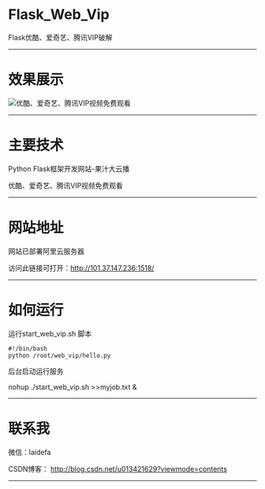 # Flask_Web_Vip
Flask优酷、爱奇艺、腾讯VIP破解

------------------------------------------------------------------------------------------------------------------------------------------
# 效果展示

![优酷、爱奇艺、腾讯VIP视频免费观看](https://github.com/laidefa/Flask_Web_Vip/raw/master/web_vip/static/web.png)


-----------------------------------------------------------------------------------------------------------------------------------------
# 主要技术
Python Flask框架开发网站-果汁大云播

优酷、爱奇艺、腾讯VIP视频免费观看


-----------------------------------------------------------------------------------------------------------------------------------------
# 网站地址
网站已部署阿里云服务器

访问此链接可打开：http://101.37.147.236:1518/

------------------------------------------------------------------------------------------------------------------------------------------
# 如何运行
运行start_web_vip.sh 脚本

``` 
#!/bin/bash
python /root/web_vip/hello.py
```

后台启动运行服务

nohup ./start_web_vip.sh >>myjob.txt &





------------------------------------------------------------------------------------------------------------------------------------------
# 联系我

微信：laidefa

CSDN博客： http://blog.csdn.net/u013421629?viewmode=contents

-----------------------------------------------------------------------------------------------------------------------------------------
